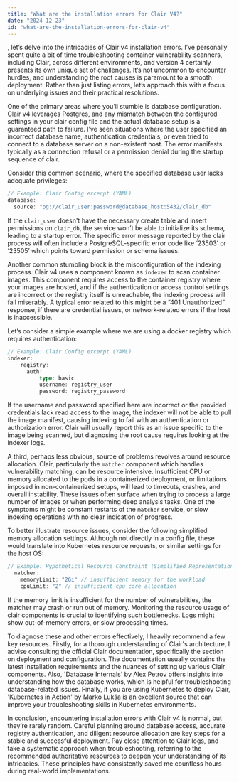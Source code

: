 ```yaml
---
title: "What are the installation errors for Clair V4?"
date: "2024-12-23"
id: "what-are-the-installation-errors-for-clair-v4"
---
```


, let’s delve into the intricacies of Clair v4 installation errors. I’ve personally spent quite a bit of time troubleshooting container vulnerability scanners, including Clair, across different environments, and version 4 certainly presents its own unique set of challenges. It’s not uncommon to encounter hurdles, and understanding the root causes is paramount to a smooth deployment. Rather than just listing errors, let’s approach this with a focus on underlying issues and their practical resolutions.

One of the primary areas where you’ll stumble is database configuration. Clair v4 leverages Postgres, and any mismatch between the configured settings in your clair config file and the actual database setup is a guaranteed path to failure. I’ve seen situations where the user specified an incorrect database name, authentication credentials, or even tried to connect to a database server on a non-existent host. The error manifests typically as a connection refusal or a permission denial during the startup sequence of clair.

Consider this common scenario, where the specified database user lacks adequate privileges:

```go
// Example: Clair Config excerpt (YAML)
database:
  source: "pg://clair_user:password@database_host:5432/clair_db"
```

If the `clair_user` doesn't have the necessary create table and insert permissions on `clair_db`, the service won’t be able to initialize its schema, leading to a startup error. The specific error message reported by the clair process will often include a PostgreSQL-specific error code like ‘23503’ or ‘23505’ which points toward permission or schema issues.

Another common stumbling block is the misconfiguration of the indexing process. Clair v4 uses a component known as `indexer` to scan container images. This component requires access to the container registry where your images are hosted, and if the authentication or access control settings are incorrect or the registry itself is unreachable, the indexing process will fail miserably. A typical error related to this might be a “401 Unauthorized” response, if there are credential issues, or network-related errors if the host is inaccessible.

Let’s consider a simple example where we are using a docker registry which requires authentication:

```go
// Example: Clair Config excerpt (YAML)
indexer:
    registry:
      auth:
          type: basic
          username: registry_user
          password: registry_password
```

If the username and password specified here are incorrect or the provided credentials lack read access to the image, the indexer will not be able to pull the image manifest, causing indexing to fail with an authentication or authorization error. Clair will usually report this as an issue specific to the image being scanned, but diagnosing the root cause requires looking at the indexer logs.

A third, perhaps less obvious, source of problems revolves around resource allocation. Clair, particularly the `matcher` component which handles vulnerability matching, can be resource intensive. Insufficient CPU or memory allocated to the pods in a containerized deployment, or limitations imposed in non-containerized setups, will lead to timeouts, crashes, and overall instability. These issues often surface when trying to process a large number of images or when performing deep analysis tasks. One of the symptoms might be constant restarts of the `matcher` service, or slow indexing operations with no clear indication of progress.

To better illustrate resource issues, consider the following simplified memory allocation settings. Although not directly in a config file, these would translate into Kubernetes resource requests, or similar settings for the host OS:

```go
// Example: Hypothetical Resource Constraint (Simplified Representation)
  matcher:
    memoryLimit: "2Gi" // insufficient memory for the workload
    cpuLimit: "2" // insufficient cpu core allocation
```

If the memory limit is insufficient for the number of vulnerabilities, the matcher may crash or run out of memory. Monitoring the resource usage of clair components is crucial to identifying such bottlenecks. Logs might show out-of-memory errors, or slow processing times.

To diagnose these and other errors effectively, I heavily recommend a few key resources. Firstly, for a thorough understanding of Clair's architecture, I advise consulting the official Clair documentation, specifically the section on deployment and configuration. The documentation usually contains the latest installation requirements and the nuances of setting up various Clair components. Also, 'Database Internals' by Alex Petrov offers insights into understanding how the database works, which is helpful for troubleshooting database-related issues. Finally, if you are using Kubernetes to deploy Clair, 'Kubernetes in Action' by Marko Lukša is an excellent source that can improve your troubleshooting skills in Kubernetes environments.

In conclusion, encountering installation errors with Clair v4 is normal, but they’re rarely random. Careful planning around database access, accurate registry authentication, and diligent resource allocation are key steps for a stable and successful deployment. Pay close attention to Clair logs, and take a systematic approach when troubleshooting, referring to the recommended authoritative resources to deepen your understanding of its intricacies. These principles have consistently saved me countless hours during real-world implementations.
